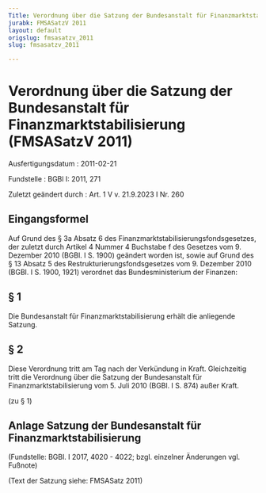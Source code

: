 ```yaml
---
Title: Verordnung über die Satzung der Bundesanstalt für Finanzmarktstabilisierung
jurabk: FMSASatzV 2011
layout: default
origslug: fmsasatzv_2011
slug: fmsasatzv_2011

---
```


# Verordnung über die Satzung der Bundesanstalt für Finanzmarktstabilisierung (FMSASatzV 2011)

Ausfertigungsdatum
:   2011-02-21

Fundstelle
:   BGBl I: 2011, 271

Zuletzt geändert durch
:   Art. 1 V v. 21.9.2023 I Nr. 260


## Eingangsformel

Auf Grund des § 3a Absatz 6 des
Finanzmarktstabilisierungsfondsgesetzes, der zuletzt durch Artikel 4
Nummer 4 Buchstabe f des Gesetzes vom 9. Dezember 2010 (BGBl. I S.
1900) geändert worden ist, sowie auf Grund des § 13 Absatz 5 des
Restrukturierungsfondsgesetzes vom 9. Dezember 2010 (BGBl. I S. 1900,
1921) verordnet das Bundesministerium der Finanzen:


## § 1

Die Bundesanstalt für Finanzmarktstabilisierung erhält die anliegende
Satzung.


## § 2

Diese Verordnung tritt am Tag nach der Verkündung in Kraft.
Gleichzeitig tritt die Verordnung über die Satzung der Bundesanstalt
für Finanzmarktstabilisierung vom 5. Juli 2010 (BGBl. I S. 874) außer
Kraft.

(zu § 1)

## Anlage Satzung der Bundesanstalt für Finanzmarktstabilisierung

(Fundstelle: BGBl. I 2017, 4020 - 4022; bzgl. einzelner Änderungen
vgl. Fußnote)

(Text der Satzung siehe: FMSASatz 2011)

